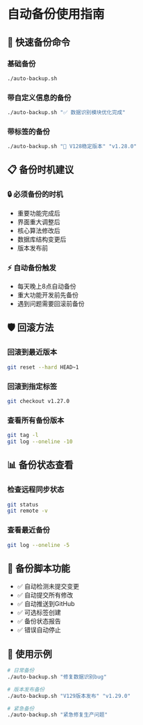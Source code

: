 # 自动备份使用指南

## 🚀 快速备份命令

### 基础备份
```bash
./auto-backup.sh
```

### 带自定义信息的备份
```bash
./auto-backup.sh "✅ 数据识别模块优化完成"
```

### 带标签的备份
```bash
./auto-backup.sh "🎯 V128稳定版本" "v1.28.0"
```

## 📋 备份时机建议

### 🔒 必须备份的时机
- 重要功能完成后
- 界面重大调整后
- 核心算法修改后
- 数据库结构变更后
- 版本发布前

### ⚡ 自动备份触发
- 每天晚上8点自动备份
- 重大功能开发前先备份
- 遇到问题需要回滚前备份

## 🛡️ 回滚方法

### 回滚到最近版本
```bash
git reset --hard HEAD~1
```

### 回滚到指定标签
```bash
git checkout v1.27.0
```

### 查看所有备份版本
```bash
git tag -l
git log --oneline -10
```

## 📊 备份状态查看

### 检查远程同步状态
```bash
git status
git remote -v
```

### 查看最近备份
```bash
git log --oneline -5
```

## 🔧 备份脚本功能

- ✅ 自动检测未提交变更
- ✅ 自动提交所有修改
- ✅ 自动推送到GitHub
- ✅ 可选标签创建
- ✅ 备份状态报告
- ✅ 错误自动停止

## 📱 使用示例

```bash
# 日常备份
./auto-backup.sh "修复数据识别bug"

# 版本发布备份
./auto-backup.sh "V129版本发布" "v1.29.0"

# 紧急备份
./auto-backup.sh "紧急修复生产问题"
```
